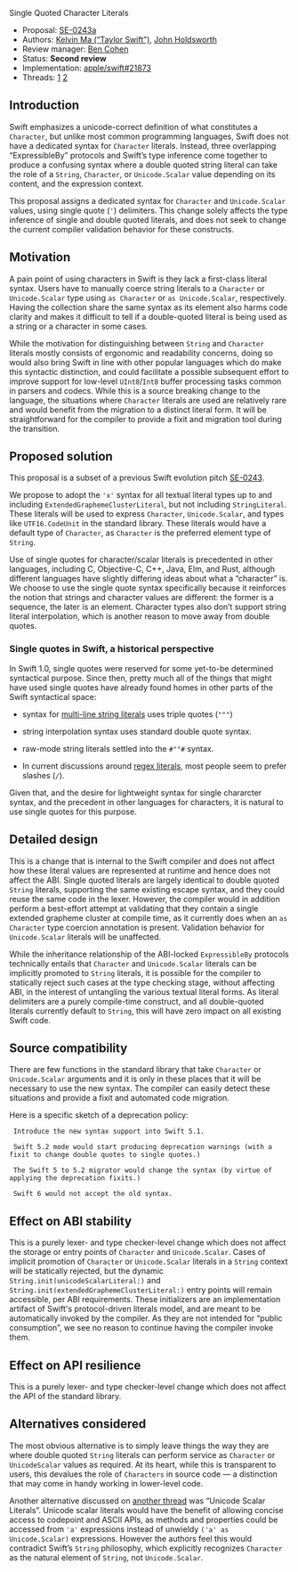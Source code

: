  Single Quoted Character Literals

 * Proposal: [SE-0243a](0243a-single-quoted-character-literals.md)
 * Authors: [Kelvin Ma (“Taylor Swift”)](https://github.com/kelvin13), [John Holdsworth](https://github.com/johnno1962)
 * Review manager: [Ben Cohen](https://github.com/airspeedswift)
 * Status: **Second review** 
 * Implementation: [apple/swift#21873](https://github.com/apple/swift/pull/21873)
 * Threads: [1](https://forums.swift.org/t/prepitch-character-integer-literals/10442) [2](https://forums.swift.org/t/se-0243-codepoint-and-character-literals/21188)

 ## Introduction

 Swift emphasizes a unicode-correct definition of what constitutes a `Character`, but unlike most common programming languages, Swift does not have a dedicated syntax for `Character` literals. Instead, three overlapping “ExpressibleBy” protocols and Swift’s type inference come together to produce a confusing syntax where a double quoted string literal can take the role of a `String`, `Character`, or `Unicode.Scalar` value depending on its content, and the expression context. 

 This proposal assigns a dedicated syntax for `Character` and `Unicode.Scalar` values, using single quote (`'`) delimiters. This change solely affects the type inference of single and double quoted literals, and does not seek to change the current compiler validation behavior for these constructs.

 ## Motivation

 A pain point of using characters in Swift is they lack a first-class literal syntax. Users have to manually coerce string literals to a `Character` or `Unicode.Scalar` type using `as Character` or `as Unicode.Scalar`, respectively. Having the collection share the same syntax as its element also harms code clarity and makes it difficult to tell if a double-quoted literal is being used as a string or a character in some cases.

 While the motivation for distinguishing between `String` and `Character` literals mostly consists of ergonomic and readability concerns, doing so would also bring Swift in line with other popular languages which do make this syntactic distinction, and could facilitate a possible subsequent effort to improve support for low-level `UInt8`/`Int8` buffer processing tasks common in parsers and codecs. While this is a source breaking change to the language, the situations where `Character` literals are used are relatively rare and would benefit from the migration to a distinct literal form. It will be straightforward for the compiler to provide a fixit and migration tool during the transition.

 ## Proposed solution

 This proposal is a subset of a previous Swift evolution pitch [SE-0243](0243-codepoint-and-character-literals.md).

 We propose to adopt the `'x'` syntax for all textual literal types up to and including `ExtendedGraphemeClusterLiteral`, but not including `StringLiteral`. These literals will be used to express `Character`, `Unicode.Scalar`, and types like `UTF16.CodeUnit` in the standard library. These literals would have a default type of `Character`, as `Character` is the preferred element type of `String`. 

 Use of single quotes for character/scalar literals is precedented in other languages, including C, Objective-C, C++, Java, Elm, and Rust, although different languages have slightly differing ideas about what a “character” is. We choose to use the single quote syntax specifically because it reinforces the notion that strings and character values are different: the former is a sequence, the later is an element. Character types also don’t support string literal interpolation, which is another reason to move away from double quotes.

 ### Single quotes in Swift, a historical perspective

 In Swift 1.0, single quotes were reserved for some yet-to-be determined syntactical purpose. Since then, pretty much all of the things that might have used single quotes have already found homes in other parts of the Swift syntactical space:

 - syntax for [multi-line string literals](https://github.com/apple/swift-evolution/blob/master/proposals/0168-multi-line-string-literals.md) uses triple quotes (`"""`)

 - string interpolation syntax uses standard double quote syntax. 

 - raw-mode string literals settled into the `#""#` syntax. 

 - In current discussions around [regex literals](https://forums.swift.org/t/string-update/7398/6), most people seem to prefer slashes (`/`).

 Given that, and the desire for lightweight syntax for single chararcter syntax, and the precedent in other languages for characters, it is natural to use single quotes for this purpose.

 ## Detailed design

 This is a change that is internal to the Swift compiler and does not affect how these literal values are represented at runtime and hence does not affect the ABI. Single quoted literals are largely identical to double quoted `String` literals, supporting the same existing escape syntax, and they could reuse the same code in the lexer. However, the compiler would in addition perform a best-effort attempt at validating that they contain a single extended grapheme cluster at compile time, as it currently does when an `as Character` type coercion annotation is present. Validation behavior for `Unicode.Scalar` literals will be unaffected. 

 While the inheritance relationship of the ABI-locked `ExpressibleBy` protocols technically entails that `Character` and `Unicode.Scalar` literals can be implicitly promoted to `String` literals, it is possible for the compiler to statically reject such cases at the type checking stage, without affecting ABI, in the interest of untangling the various textual literal forms. As literal delimiters are a purely compile-time construct, and all double-quoted literals currently default to `String`, this will have zero impact on all existing Swift code.

 ## Source compatibility

 There are few functions in the standard library that take `Character` or `Unicode.Scalar` arguments and it is only in these places that it will be necessary to use the new syntax. The compiler can easily detect these situations and provide a fixit and automated code migration.

 Here is a specific sketch of a deprecation policy:

     Introduce the new syntax support into Swift 5.1.

     Swift 5.2 mode would start producing deprecation warnings (with a fixit to change double quotes to single quotes.)

     The Swift 5 to 5.2 migrator would change the syntax (by virtue of applying the deprecation fixits.)

     Swift 6 would not accept the old syntax.

 ## Effect on ABI stability

 This is a purely lexer- and type checker-level change which does not affect the storage or entry points of `Character` and `Unicode.Scalar`. Cases of implicit promotion of `Character` or `Unicode.Scalar` literals in a `String` context will be statically rejected, but the dynamic `String.init(unicodeScalarLiteral:)` and `String.init(extendedGraphemeClusterLiteral:)` entry points will remain accessible, per ABI requirements. These initializers are an implementation artifact of Swift's protocol-driven literals model, and are meant to be automatically invoked by the compiler. As they are not intended for “public consumption”, we see no reason to continue having the compiler invoke them.

 ## Effect on API resilience

 This is a purely lexer- and type checker-level change which does not affect the API of the standard library.

 ## Alternatives considered

 The most obvious alternative is to simply leave things the way they are where double quoted `String` literals can perform service as `Character` or `UnicodeScalar` values as required. At its heart, while this is transparent to users, this devalues the role of `Characters` in source code — a distinction that may come in handy working in lower-level code. 

 Another alternative discussed on [another thread](https://forums.swift.org/t/unicode-scalar-literals/22224) was “Unicode Scalar Literals”. Unicode scalar literals would have the benefit of allowing concise access to codepoint and ASCII APIs, as methods and properties could be accessed from `'a'` expressions instead of unwieldy `('a' as Unicode.Scalar)` expressions. However the authors feel this would contradict Swift’s `String` philosophy, which explicitly recognizes `Character` as the natural element of `String`, not `Unicode.Scalar`.

